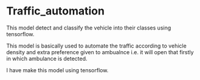 # Traffic_automation
 This model detect and classify the vehicle into their classes using tensorflow.
 
 This model is basically used to automate the traffic according to vehicle density and extra preference given to ambualnce i.e. it will open that firstly in which ambulance is detected.
 
I have make this model using tensorflow.

